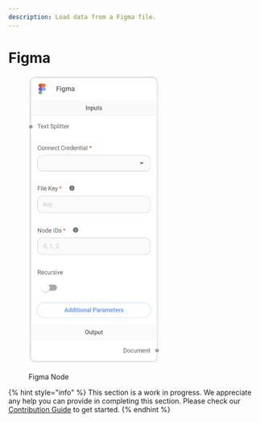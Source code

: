 ```yaml
---
description: Load data from a Figma file.
---
```


# Figma

<figure><img src="../../../.gitbook/assets/image (8) (1) (1) (1) (1) (1) (1) (1).png" alt="" width="264"><figcaption><p>Figma Node</p></figcaption></figure>

{% hint style="info" %}
This section is a work in progress. We appreciate any help you can provide in completing this section. Please check our [Contribution Guide](../../../contributing/) to get started.
{% endhint %}
